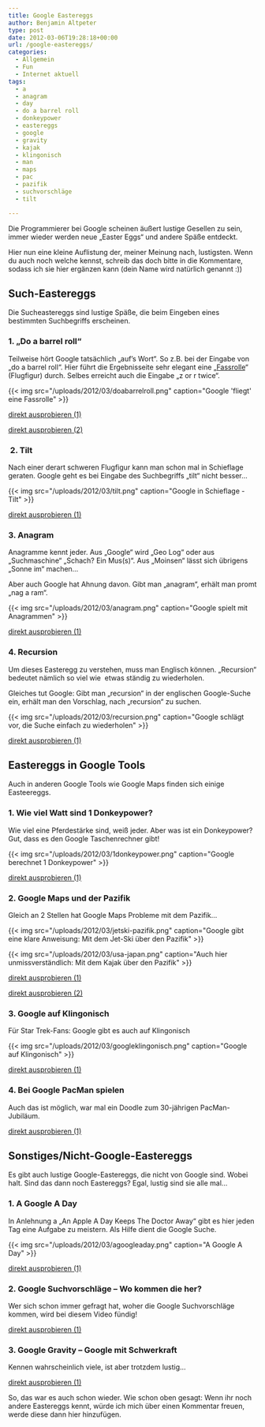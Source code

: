 ```yaml
---
title: Google Eastereggs
author: Benjamin Altpeter
type: post
date: 2012-03-06T19:28:18+00:00
url: /google-eastereggs/
categories:
  - Allgemein
  - Fun
  - Internet aktuell
tags:
  - a
  - anagram
  - day
  - do a barrel roll
  - donkeypower
  - eastereggs
  - google
  - gravity
  - kajak
  - klingonisch
  - man
  - maps
  - pac
  - pazifik
  - suchvorschläge
  - tilt

---
```

Die Programmierer bei Google scheinen äußert lustige Gesellen zu sein, immer wieder werden neue &#8222;Easter Eggs&#8220; und andere Späße entdeckt.

Hier nun eine kleine Auflistung der, meiner Meinung nach, lustigsten. Wenn du auch noch welche kennst, schreib das doch bitte in die Kommentare, sodass ich sie hier ergänzen kann (dein Name wird natürlich genannt :))

## Such-Eastereggs

Die Sucheastereggs sind lustige Späße, die beim Eingeben eines bestimmten Suchbegriffs erscheinen.

### 1. &#8222;Do a barrel roll&#8220;

Teilweise hört Google tatsächlich &#8222;auf&#8217;s Wort&#8220;. So z.B. bei der Eingabe von &#8222;do a barrel roll&#8220;. Hier führt die Ergebnisseite sehr elegant eine &#8222;<a title="Barrel Roll (Fassrolle) auf Wikipedia" href="http://de.wikipedia.org/wiki/Fassrolle" target="_blank">Fassrolle</a>&#8220; (Flugfigur) durch. Selbes erreicht auch die Eingabe &#8222;z or r twice&#8220;.

{{< img src="/uploads/2012/03/doabarrelroll.png" caption="Google 'fliegt' eine Fassrolle" >}}

<a title="Do a barrel roll - Google Easteregg" href="https://www.google.com/search?q=do+a+barrel+roll" target="_blank">direkt ausprobieren (1)</a>
  
 <a title="Z or R twice - Google Easteregg" href="https://www.google.com/search?q=z+or+r+twice" target="_blank">direkt ausprobieren (2)</a>

###  2. Tilt

Nach einer derart schweren Flugfigur kann man schon mal in Schieflage geraten. Google geht es bei Eingabe des Suchbegriffs &#8222;tilt&#8220; nicht besser&#8230;

{{< img src="/uploads/2012/03/tilt.png" caption="Google in Schieflage - Tilt" >}}

<a title="Tilt - Google Easteregg" href="https://www.google.com/search?q=tilt" target="_blank">direkt ausprobieren (1)</a>

### 3. Anagram

Anagramme kennt jeder. Aus &#8222;Google&#8220; wird &#8222;Geo Log&#8220; oder aus &#8222;Suchmaschine&#8220; &#8222;Schach? Ein Mus(s)&#8220;. Aus &#8222;Moinsen&#8220; lässt sich übrigens &#8222;Sonne im&#8220; machen&#8230;

Aber auch Google hat Ahnung davon. Gibt man &#8222;anagram&#8220;, erhält man promt &#8222;nag a ram&#8220;.

{{< img src="/uploads/2012/03/anagram.png" caption="Google spielt mit Anagrammen" >}}

<a title="Anagram - Google Easteregg" href="https://www.google.com/search?q=anagram" target="_blank">direkt ausprobieren (1)</a>

### 4. Recursion

Um dieses Easteregg zu verstehen, muss man Englisch können. &#8222;Recursion&#8220; bedeutet nämlich so viel wie  etwas ständig zu wiederholen.

Gleiches tut Google: Gibt man &#8222;recursion&#8220; in der englischen Google-Suche ein, erhält man den Vorschlag, nach &#8222;recursion&#8220; zu suchen.

{{< img src="/uploads/2012/03/recursion.png" caption="Google schlägt vor, die Suche einfach zu wiederholen" >}}

<a title="Recursion - Google Easteregg" href="https://www.google.com/search?q=recursion" target="_blank">direkt ausprobieren (1)</a>

## Eastereggs in Google Tools

Auch in anderen Google Tools wie Google Maps finden sich einige Easteereggs.

### 1. Wie viel Watt sind 1 Donkeypower?

Wie viel eine Pferdestärke sind, weiß jeder. Aber was ist ein Donkeypower? Gut, dass es den Google Taschenrechner gibt!

{{< img src="/uploads/2012/03/1donkeypower.png" caption="Google berechnet 1 Donkeypower" >}}

<a title="1 Donkeypower - Google Easteregg" href="https://www.google.com/search?q=1+donkeypower" target="_blank">direkt ausprobieren (1)</a>

### 2. Google Maps und der Pazifik

Gleich an 2 Stellen hat Google Maps Probleme mit dem Pazifik&#8230;

{{< img src="/uploads/2012/03/jetski-pazifik.png" caption="Google gibt eine klare Anweisung: Mit dem Jet-Ski über den Pazifik" >}}

{{< img src="/uploads/2012/03/usa-japan.png" caption="Auch hier unmissverständlich: Mit dem Kajak über den Pazifik" >}}

<a title="Ab über den Pazifik - Google Maps Easteregg" href="http://g.co/maps/m7whe" target="_blank">direkt ausprobieren (1)</a>
  
<a title="Pazifik II - Google Maps Easteregg" href="http://g.co/maps/qfn5t" target="_blank">direkt ausprobieren (2)</a>

### 3. Google auf Klingonisch

Für Star Trek-Fans: Google gibt es auch auf Klingonisch

{{< img src="/uploads/2012/03/googleklingonisch.png" caption="Google auf Klingonisch" >}}

<a title="Google auf Klingonisch - Google Easteregg" href="https://www.google.com/webhp?hl=xx-klingon" target="_blank">direkt ausprobieren (1)</a>

### 4. Bei Google PacMan spielen

Auch das ist möglich, war mal ein Doodle zum 30-jährigen PacMan-Jubiläum.

<a title="Google PacMan - Google Doodle" href="http://www.google.de/pacman/" target="_blank">direkt ausprobieren (1)</a>

## Sonstiges/Nicht-Google-Eastereggs

Es gibt auch lustige Google-Eastereggs, die nicht von Google sind. Wobei halt. Sind das dann noch Eastereggs? Egal, lustig sind sie alle mal&#8230;

### 1. A Google A Day

In Anlehnung a &#8222;An Apple A Day Keeps The Doctor Away&#8220; gibt es hier jeden Tag eine Aufgabe zu meistern. Als Hilfe dient die Google Suche.

{{< img src="/uploads/2012/03/agoogleaday.png" caption="A Google A Day" >}}

<a title="A Google A Day - Webseite" href="http://agoogleaday.com" target="_blank">direkt ausprobieren (1)</a>

### 2. Google Suchvorschläge &#8211; Wo kommen die her?

Wer sich schon immer gefragt hat, woher die Google Suchvorschläge kommen, wird bei diesem Video fündig!

<a title="Google Suchvorschläge - YouTube-Video" href="http://www.youtube.com/watch?v=blB_X38YSxQ" target="_blank">direkt ausprobieren (1)</a>

### 3. Google Gravity &#8211; Google mit Schwerkraft

Kennen wahrscheinlich viele, ist aber trotzdem lustig&#8230;

<a title="Google Gravity - Fan Made Easteregg" href="http://mrdoob.com/projects/chromeexperiments/google_gravity/" target="_blank">direkt ausprobieren (1)</a>

So, das war es auch schon wieder. Wie schon oben gesagt: Wenn ihr noch andere Eastereggs kennt, würde ich mich über einen Kommentar freuen, werde diese dann hier hinzufügen.
